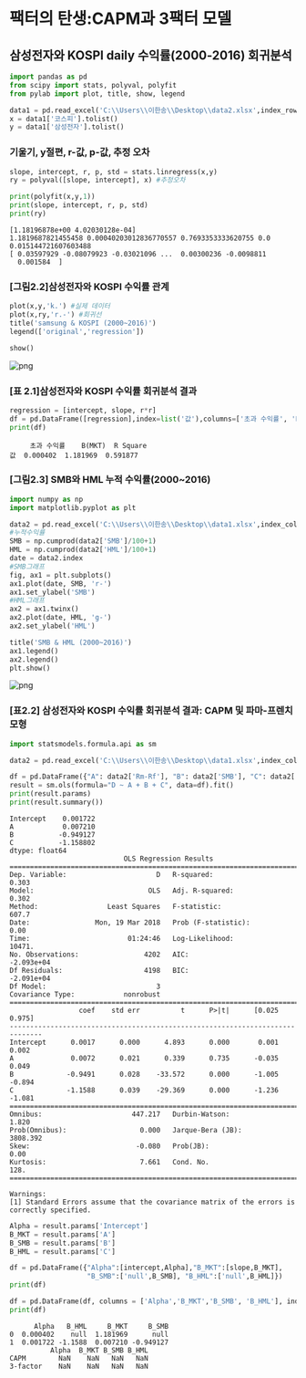 
# 팩터의 탄생:CAPM과 3팩터 모델
## 삼성전자와 KOSPI daily 수익률(2000-2016) 회귀분석


```python
import pandas as pd
from scipy import stats, polyval, polyfit
from pylab import plot, title, show, legend

data1 = pd.read_excel('C:\\Users\\이한송\\Desktop\\data2.xlsx',index_row=0)
x = data1['코스피'].tolist()
y = data1['삼성전자'].tolist()
```

### 기울기, y절편, r-값, p-값, 추정 오차


```python
slope, intercept, r, p, std = stats.linregress(x,y)
ry = polyval([slope, intercept], x) #추정오차

print(polyfit(x,y,1))
print(slope, intercept, r, p, std)
print(ry)
```

    [1.18196878e+00 4.02030128e-04]
    1.1819687821455458 0.00040203012836770557 0.7693353333620755 0.0 0.015144721607603488
    [ 0.03597929 -0.08079923 -0.03021096 ...  0.00300236 -0.0098811
      0.001584  ]
    

### [그림2.2]삼성전자와 KOSPI 수익률 관계


```python
plot(x,y,'k.') #실제 데이터
plot(x,ry,'r.-') #회귀선
title('samsung & KOSPI (2000~2016)')
legend(['original','regression'])

show()
```


![png](output_5_0.png)


### [표 2.1]삼성전자와 KOSPI 수익률 회귀분석 결과


```python
regression = [intercept, slope, r*r]
df = pd.DataFrame([regression],index=list('값'),columns=['초과 수익률', 'B(MKT)', 'R Square'])
print(df)
```

         초과 수익률    B(MKT)  R Square
    값  0.000402  1.181969  0.591877
    

### [그림2.3] SMB와 HML 누적 수익률(2000~2016)


```python
import numpy as np
import matplotlib.pyplot as plt

data2 = pd.read_excel('C:\\Users\\이한송\\Desktop\\data1.xlsx',index_col=0)
#누적수익률
SMB = np.cumprod(data2['SMB']/100+1)
HML = np.cumprod(data2['HML']/100+1)
date = data2.index
#SMB그래프
fig, ax1 = plt.subplots()
ax1.plot(date, SMB, 'r-')
ax1.set_ylabel('SMB')
#HML그래프
ax2 = ax1.twinx()
ax2.plot(date, HML, 'g-')
ax2.set_ylabel('HML')

title('SMB & HML (2000~2016)')
ax1.legend()
ax2.legend()
plt.show()
```


![png](output_9_0.png)


### [표2.2] 삼성전자와 KOSPI 수익률 회귀분석 결과: CAPM 및 파마-프렌치 모형


```python
import statsmodels.formula.api as sm

data2 = pd.read_excel('C:\\Users\\이한송\\Desktop\\data1.xlsx',index_col=0)

df = pd.DataFrame({"A": data2['Rm-Rf'], "B": data2['SMB'], "C": data2['HML'], "D": data2['Ri']})
result = sm.ols(formula="D ~ A + B + C", data=df).fit()
print(result.params)
print(result.summary())
```

    Intercept    0.001722
    A            0.007210
    B           -0.949127
    C           -1.158802
    dtype: float64
                                OLS Regression Results                            
    ==============================================================================
    Dep. Variable:                      D   R-squared:                       0.303
    Model:                            OLS   Adj. R-squared:                  0.302
    Method:                 Least Squares   F-statistic:                     607.7
    Date:                Mon, 19 Mar 2018   Prob (F-statistic):               0.00
    Time:                        01:24:46   Log-Likelihood:                 10471.
    No. Observations:                4202   AIC:                        -2.093e+04
    Df Residuals:                    4198   BIC:                        -2.091e+04
    Df Model:                           3                                         
    Covariance Type:            nonrobust                                         
    ==============================================================================
                     coef    std err          t      P>|t|      [0.025      0.975]
    ------------------------------------------------------------------------------
    Intercept      0.0017      0.000      4.893      0.000       0.001       0.002
    A              0.0072      0.021      0.339      0.735      -0.035       0.049
    B             -0.9491      0.028    -33.572      0.000      -1.005      -0.894
    C             -1.1588      0.039    -29.369      0.000      -1.236      -1.081
    ==============================================================================
    Omnibus:                      447.217   Durbin-Watson:                   1.820
    Prob(Omnibus):                  0.000   Jarque-Bera (JB):             3808.392
    Skew:                          -0.080   Prob(JB):                         0.00
    Kurtosis:                       7.661   Cond. No.                         128.
    ==============================================================================
    
    Warnings:
    [1] Standard Errors assume that the covariance matrix of the errors is correctly specified.
    


```python
Alpha = result.params['Intercept']
B_MKT = result.params['A']
B_SMB = result.params['B']
B_HML = result.params['C']

df = pd.DataFrame({"Alpha":[intercept,Alpha],"B_MKT":[slope,B_MKT],
                   "B_SMB":['null',B_SMB], "B_HML":['null',B_HML]})
print(df)

df = pd.DataFrame(df, columns = ['Alpha','B_MKT','B_SMB', 'B_HML'], index = ['CAPM','3-factor'])
print(df)
```

          Alpha   B_HML     B_MKT     B_SMB
    0  0.000402    null  1.181969      null
    1  0.001722 -1.1588  0.007210 -0.949127
              Alpha  B_MKT B_SMB B_HML
    CAPM        NaN    NaN   NaN   NaN
    3-factor    NaN    NaN   NaN   NaN
    
